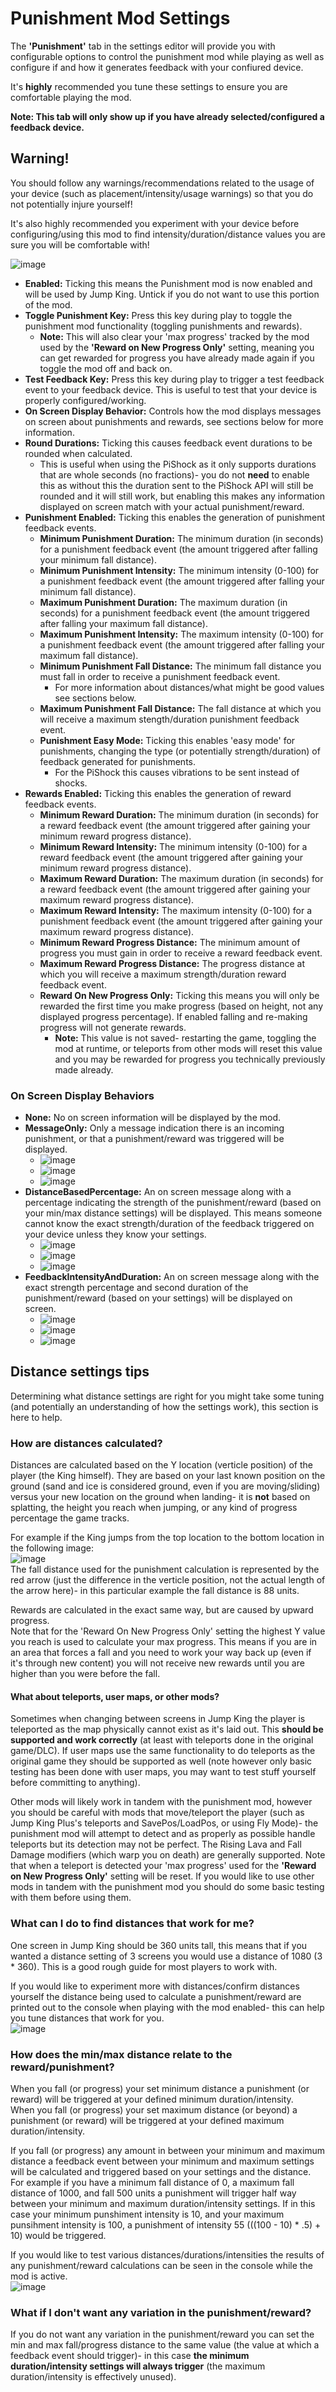 # Punishment Mod Settings

The **'Punishment'** tab in the settings editor will provide you with configurable options to control the punishment mod while playing as well as configure if and how it generates feedback with your confiured device.

It's **highly** recommended you tune these settings to ensure you are comfortable playing the mod.

**Note: This tab will only show up if you have already selected/configured a feedback device.**  

## **Warning!**
You should follow any warnings/recommendations related to the usage of your device (such as placement/intensity/usage warnings) so that you do not potentially injure yourself!

It's also highly recommended you experiment with your device before configuring/using this mod to find intensity/duration/distance values you are sure you will be comfortable with!

![image](https://github.com/zarradeth/JumpKing-TwitchRavens/assets/20621507/74ceb094-8045-46ca-9a90-ad43f5b52299)

- **Enabled:** Ticking this means the Punishment mod is now enabled and will be used by Jump King. Untick if you do not want to use this portion of the mod.
- **Toggle Punishment Key:** Press this key during play to toggle the punishment mod functionality (toggling punishments and rewards).
  - **Note:** This will also clear your 'max progress' tracked by the mod used by the **'Reward on New Progress Only'** setting, meaning you can get rewarded for progress you have already made again if you toggle the mod off and back on.
- **Test Feedback Key:** Press this key during play to trigger a test feedback event to your feedback device. This is useful to test that your device is properly configured/working.
- **On Screen Display Behavior:** Controls how the mod displays messages on screen about punishments and rewards, see sections below for more information.
- **Round Durations:** Ticking this causes feedback event durations to be rounded when calculated.
  - This is useful when using the PiShock as it only supports durations that are whole seconds (no fractions)- you do not **need** to enable this as without this the duration sent to the PiShock API will still be rounded and it will still work, but enabling this makes any information displayed on screen match with your actual punishment/reward.
- **Punishment Enabled:** Ticking this enables the generation of punishment feedback events.
  - **Minimum Punishment Duration:** The minimum duration (in seconds) for a punishment feedback event (the amount triggered after falling your minimum fall distance).
  - **Minimum Punishment Intensity:** The minimum intensity (0-100) for a punishment feedback event (the amount triggered after falling your minimum fall distance).
  - **Maximum Punishment Duration:** The maximum duration (in seconds) for a punishment feedback event (the amount triggered after falling your maximum fall distance).
  - **Maximum Punishment Intensity:** The maximum intensity (0-100) for a punishment feedback event (the amount triggered after falling your maximum fall distance).
  - **Minimum Punishment Fall Distance:** The minimum fall distance you must fall in order to receive a punishment feedback event.
    - For more information about distances/what might be good values see sections below.
  - **Maximum Punishment Fall Distance:** The fall distance at which you will receive a maximum stength/duration punishment feedback event.
  - **Punishment Easy Mode:** Ticking this enables 'easy mode' for punishments, changing the type (or potentially strength/duration) of feedback generated for punishments.
    - For the PiShock this causes vibrations to be sent instead of shocks.  
- **Rewards Enabled:** Ticking this enables the generation of reward feedback events.
  - **Minimum Reward Duration:** The minimum duration (in seconds) for a reward feedback event (the amount triggered after gaining your minimum reward progress distance).
  - **Minimum Reward Intensity:** The minimum intensity (0-100) for a reward feedback event (the amount triggered after gaining your minimum reward progress distance).
  - **Maximum Reward Duration:** The maximum duration (in seconds) for a reward feedback event (the amount triggered after gaining your maximum reward progress distance).
  - **Maximum Reward Intensity:** The maximum intensity (0-100) for a punishment feedback event (the amount triggered after gaining your maximum reward progress distance).
  - **Minimum Reward Progress Distance:** The minimum amount of progress you must gain in order to receive a reward feedback event.
  - **Maximum Reward Progress Distance:** The progress distance at which you will receive a maximum strength/duration reward feedback event.
  - **Reward On New Progress Only:** Ticking this means you will only be rewarded the first time you make progress (based on height, not any displayed progress percentage). If enabled falling and re-making progress will not generate rewards.
    - **Note:** This value is not saved- restarting the game, toggling the mod at runtime, or teleports from other mods will reset this value and you may be rewarded for progress you technically previously made already.

 ### On Screen Display Behaviors
 
- **None:** No on screen information will be displayed by the mod.
- **MessageOnly:** Only a message indication there is an incoming punishment, or that a punishment/reward was triggered will be displayed.
  - ![image](https://github.com/zarradeth/JumpKing-TwitchRavens/assets/20621507/c32aa60e-1815-4ae7-adcc-8cf17227579c)
  - ![image](https://github.com/zarradeth/JumpKing-TwitchRavens/assets/20621507/0676854c-c9e3-4f3f-a191-6201461881ff)
  - ![image](https://github.com/zarradeth/JumpKing-TwitchRavens/assets/20621507/5e7f74e8-51d1-4ccd-ac2c-ff5221d60147)
- **DistanceBasedPercentage:** An on screen message along with a percentage indicating the strength of the punishment/reward (based on your min/max distance settings) will be displayed. This means someone cannot know the exact strength/duration of the feedback triggered on your device unless they know your settings.
  - ![image](https://github.com/zarradeth/JumpKing-TwitchRavens/assets/20621507/b967f068-4bb3-499f-966e-85c8aced15b2)
  - ![image](https://github.com/zarradeth/JumpKing-TwitchRavens/assets/20621507/471d1814-68fb-416c-8935-863921b35446)
  - ![image](https://github.com/zarradeth/JumpKing-TwitchRavens/assets/20621507/ead14b60-c1ad-4b5d-b4f1-3b3421cdf357)
- **FeedbackIntensityAndDuration:** An on screen message along with the exact strength percentage and second duration of the punishment/reward (based on your settings) will be displayed on screen.
  - ![image](https://github.com/zarradeth/JumpKing-TwitchRavens/assets/20621507/ec790f70-8aff-4661-91be-0187b1ae88a6)
  - ![image](https://github.com/zarradeth/JumpKing-TwitchRavens/assets/20621507/eee1235c-9800-4d91-a6f2-1c9ca12155c4)
  - ![image](https://github.com/zarradeth/JumpKing-TwitchRavens/assets/20621507/82fd63e4-44cb-4a78-8ab6-e73747bd47a6)

## Distance settings tips

Determining what distance settings are right for you might take some tuning (and potentially an understanding of how the settings work), this section is here to help.

### How are distances calculated?

Distances are calculated based on the Y location (verticle position) of the player (the King himself). They are based on your last known position on the ground (sand and ice is considered ground, even if you are moving/sliding) versus your new location on the ground when landing- it is **not** based on splatting, the height you reach when jumping, or any kind of progress percentage the game tracks.

For example if the King jumps from the top location to the bottom location in the following image:  
![image](https://github.com/zarradeth/JumpKing-TwitchRavens/assets/20621507/5714c819-cb5c-4735-8b73-8187e8855694)  
The fall distance used for the punishment calculation is represented by the red arrow (just the difference in the verticle position, not the actual length of the arrow here)- in this particular example the fall distance is 88 units.

Rewards are calculated in the exact same way, but are caused by upward progress.  
Note that for the 'Reward On New Progress Only' setting the highest Y value you reach is used to calculate your max progress. This means if you are in an area that forces a fall and you need to work your way back up (even if it's through new content) you will not receive new rewards until you are higher than you were before the fall.

#### What about teleports, user maps, or other mods?

Sometimes when changing between screens in Jump King the player is teleported as the map physically cannot exist as it's laid out. This **should be supported and work correctly** (at least with teleports done in the original game/DLC). If user maps use the same functionality to do teleports as the original game they should be supported as well (note however only basic testing has been done with user maps, you may want to test stuff yourself before committing to anything).

Other mods will likely work in tandem with the punishment mod, however you should be careful with mods that move/teleport the player (such as Jump King Plus's teleports and SavePos/LoadPos, or using Fly Mode)- the punishment mod will attempt to detect and as properly as possible handle teleports but its detection may not be perfect. The Rising Lava and Fall Damage modifiers (which warp you on death) are generally supported. Note that when a teleport is detected your 'max progress' used for the **'Reward on New Progress Only'** setting will be reset. If you would like to use other mods in tandem with the punishment mod you should do some basic testing with them before using them.

### What can I do to find distances that work for me?

One screen in Jump King should be 360 units tall, this means that if you wanted a distance setting of 3 screens you would use a distance of 1080 (3 * 360). This is a good rough guide for most players to work with.

If you would like to experiment more with distances/confirm distances yourself the distance being used to calculate a punishment/reward are printed out to the console when playing with the mod enabled- this can help you tune distances that work for you.  
![image](https://github.com/zarradeth/JumpKing-TwitchRavens/assets/20621507/ec4e916b-ecda-4fe2-b95b-3c80ea89ff37)

### How does the min/max distance relate to the reward/punishment?

When you fall (or progress) your set minimum distance a punishment (or reward) will be triggered at your defined minimum duration/intensity.  
When you fall (or progress) your set maximum distance (or beyond) a punishment (or reward) will be triggered at your defined maximum duration/intensity.

If you fall (or progress) any amount in between your minimum and maximum distance a feedback event between your minimum and maximum settings will be calculated and triggered based on your settings and the distance.  
For example if you have a minimum fall distance of 0, a maximum fall distance of 1000, and fall 500 units a punishment will trigger half way between your minimum and maximum duration/intensity settings. If in this case your minimum punshiment intensity is 10, and your maximum punsihment intensity is 100, a punishment of intensity 55 (((100 - 10) * .5) + 10) would be triggered.

If you would like to test various distances/durations/intensities the results of any punishment/reward calculations can be seen in the console while the mod is active.  
![image](https://github.com/zarradeth/JumpKing-TwitchRavens/assets/20621507/7e094ec1-5486-47ed-a334-bb07f0e4b55f)

### What if I don't want any variation in the punishment/reward?
If you do not want any variation in the punishment/reward you can set the min and max fall/progress distance to the same value (the value at which a feedback event should trigger)- in this case **the minimum duration/intensity settings will always trigger** (the maximum duration/intensity is effectively unused).
